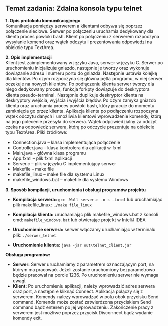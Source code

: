 ## Temat zadania: Zdalna konsola typu telnet
**1. Opis protokołu komunikacyjnego**  
Komunikacja pomiędzy serwerem a klientami odbywa się poprzez połączenie sieciowe. Serwer po połączeniu uruchamia dedykowany dla klienta proces  powłoki bash. Klient po połączeniu z serwerem rozpoczyna wysyłanie komend oraz wątek odczytu i prezentowania odpowiedzi na obiekcie typu TextArea.

**2. Opis implementacji**  
Klient jest zaimplementowany w języku Java, serwer w języku C. Serwer po uruchomieniu inicjalizuje gniazdo, następnie je tworzy oraz wykonuje dowiązanie adresu i numeru portu do gniazda. Następnie ustawia kolejkę dla klientów. Po czym rozpoczyna się główna pętla programu, w niej serwer oczekuje na nowych klientów. Po podłączeniu klienta serwer tworzy dla niego dedykowany proces, funkcja forkpty dowiązuje do deskryptora klienta pseudo-terminal. Następnie duplikuje deskryptor klienta na deskryptory wejścia, wyjścia i wyjścia błędów. Po czym zamyka gniazdo klienta oraz uruchamia proces powłoki bash, który pracuje do momentu zamknięcia go przez klienta. 
Aplikacja klienta po podłączeniu rozpoczyna wątek odczytu danych i umożliwia klientowi wprowadzenie komendy, którą na jego polecenie przesyła do serwera. Wątek odpowiedzialny za odczyt czeka na odpowiedź serwera, którą po odczycie prezentuje na obiekcie typu TextArea.
Pliki źródłowe:
* Connection.java – klasa implementująca połączenie
* Controller.java – klasa kontrolera dla aplikacji w fxml
* Main.java – główna klasa programu
* App.fxml – plik fxml aplikacji
* Server.c – plik w języku C implementujący serwer
* Makefile – make file
* makefile_linux – make file dla systemu Linux
* makefile_windows.bat – makefile dla systemu Windows

**3. Sposób kompilacji, uruchomienia i obsługi programów projektu**
* **Kompilacja serwera:**
``gcc -Wall server.c -o s –Lutol`` lub uruchamiając plik makefile_linux: ``./make file_linux``
* **Kompilacja klienta:**
uruchamiając plik makefile_windows.bat z konsoli cmd: ``makefile_windows.bat``
lub otwierając projekt w InteliJ IDEA

* **Uruchomienie serwera:** serwer włączamy uruchamiając w terminalu plik: ``./serwer_telnet`` 
* **Uruchomienie klienta:** ``java -jar out\telnet_client.jar``


**Obsługa programów:**
* **Serwer:** Serwer uruchamiamy z parametrem oznaczającym port, na którym ma pracować. Jeżeli zostanie uruchomiony bezparametrowo będzie pracował na porcie 1236. Po uruchomieniu serwer nie wymaga uwagi. 
* **Klient:** Po uruchomieniu aplikacji, należy wprowadzić adres serwera oraz port, a następnie kliknąć Connect. Aplikacja połączy się z serwerem. Komendy należy wprowadzać w polu obok przycisku Send command. Komenda może zostać zatwierdzona przyciskiem Send command bądź enterem po jej wprowadzeniu. Zakończenie pracy z serwerem jest możliwe poprzez przycisk Disconnect bądź wydanie komendy exit.
